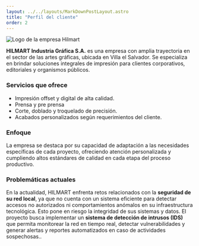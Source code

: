 ```yaml
---
layout: ../../layouts/MarkDownPostLayout.astro
title: "Perfil del cliente"
order: 2
---
```



![Logo de la empresa Hilmart](/Logo_Hilmart.JPG)

**HILMART Industria Gráfica S.A.** es una empresa con amplia trayectoria en el sector de las artes gráficas, ubicada en Villa el Salvador. Se especializa en brindar soluciones integrales de impresión para clientes corporativos, editoriales y organismos públicos.

### Servicios que ofrece
- Impresión offset y digital de alta calidad.
- Prensa y pre prensa
- Corte, doblado y troquelado de precisión.
- Acabados personalizados según requerimientos del cliente.

### Enfoque
La empresa se destaca por su capacidad de adaptación a las necesidades específicas de cada proyecto, ofreciendo atención personalizada y cumpliendo altos estándares de calidad en cada etapa del proceso productivo.

### Problemáticas actuales
En la actualidad, HILMART enfrenta retos relacionados con la **seguridad de su red local**, ya que no cuenta con un sistema eficiente para detectar accesos no autorizados ni comportamientos anómalos en su infraestructura tecnológica. Esto pone en riesgo la integridad de sus sistemas y datos. El proyecto busca implementar un **sistema de detección de intrusos (IDS)** que permita monitorear la red en tiempo real, detectar vulnerabilidades y generar alertas y reportes automatizados en caso de actividades sospechosas..